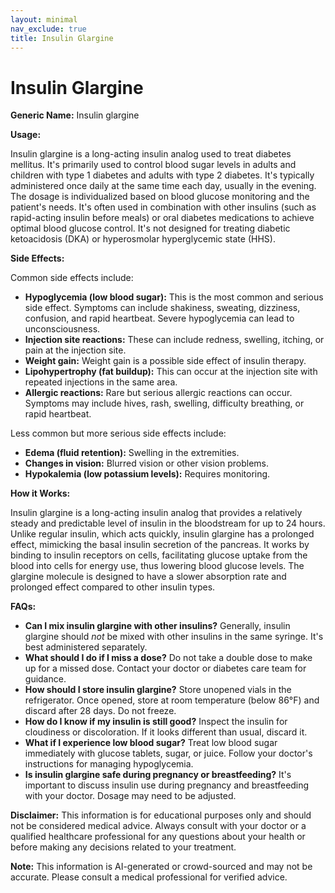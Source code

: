 ```yaml
---
layout: minimal
nav_exclude: true
title: Insulin Glargine
---
```


# Insulin Glargine

**Generic Name:** Insulin glargine

**Usage:**

Insulin glargine is a long-acting insulin analog used to treat diabetes mellitus.  It's primarily used to control blood sugar levels in adults and children with type 1 diabetes and adults with type 2 diabetes.  It's typically administered once daily at the same time each day, usually in the evening.  The dosage is individualized based on blood glucose monitoring and the patient's needs.  It's often used in combination with other insulins (such as rapid-acting insulin before meals) or oral diabetes medications to achieve optimal blood glucose control. It's not designed for treating diabetic ketoacidosis (DKA) or hyperosmolar hyperglycemic state (HHS).


**Side Effects:**

Common side effects include:

* **Hypoglycemia (low blood sugar):** This is the most common and serious side effect. Symptoms can include shakiness, sweating, dizziness, confusion, and rapid heartbeat. Severe hypoglycemia can lead to unconsciousness.
* **Injection site reactions:**  These can include redness, swelling, itching, or pain at the injection site.
* **Weight gain:**  Weight gain is a possible side effect of insulin therapy.
* **Lipohypertrophy (fat buildup):**  This can occur at the injection site with repeated injections in the same area.
* **Allergic reactions:**  Rare but serious allergic reactions can occur. Symptoms may include hives, rash, swelling, difficulty breathing, or rapid heartbeat.

Less common but more serious side effects include:

* **Edema (fluid retention):** Swelling in the extremities.
* **Changes in vision:** Blurred vision or other vision problems.
* **Hypokalemia (low potassium levels):** Requires monitoring.


**How it Works:**

Insulin glargine is a long-acting insulin analog that provides a relatively steady and predictable level of insulin in the bloodstream for up to 24 hours.  Unlike regular insulin, which acts quickly, insulin glargine has a prolonged effect, mimicking the basal insulin secretion of the pancreas.  It works by binding to insulin receptors on cells, facilitating glucose uptake from the blood into cells for energy use, thus lowering blood glucose levels.  The glargine molecule is designed to have a slower absorption rate and prolonged effect compared to other insulin types.


**FAQs:**

* **Can I mix insulin glargine with other insulins?**  Generally, insulin glargine should *not* be mixed with other insulins in the same syringe.  It's best administered separately.
* **What should I do if I miss a dose?**  Do not take a double dose to make up for a missed dose.  Contact your doctor or diabetes care team for guidance.
* **How should I store insulin glargine?**  Store unopened vials in the refrigerator. Once opened, store at room temperature (below 86°F) and discard after 28 days.  Do not freeze.
* **How do I know if my insulin is still good?**  Inspect the insulin for cloudiness or discoloration.  If it looks different than usual, discard it.
* **What if I experience low blood sugar?**  Treat low blood sugar immediately with glucose tablets, sugar, or juice.  Follow your doctor's instructions for managing hypoglycemia.
* **Is insulin glargine safe during pregnancy or breastfeeding?**  It's important to discuss insulin use during pregnancy and breastfeeding with your doctor.  Dosage may need to be adjusted.


**Disclaimer:** This information is for educational purposes only and should not be considered medical advice.  Always consult with your doctor or a qualified healthcare professional for any questions about your health or before making any decisions related to your treatment.


**Note:** This information is AI-generated or crowd-sourced and may not be accurate. Please consult a medical professional for verified advice.